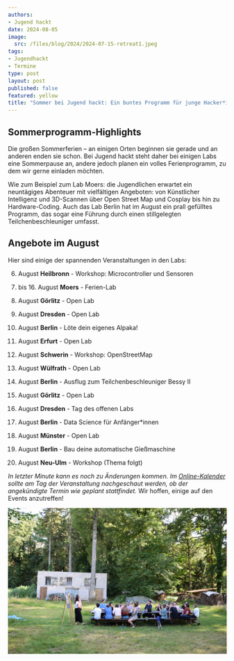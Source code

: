 ```yaml
---
authors:
- Jugend hackt
date: 2024-08-05
image: 
  src: /files/blog/2024/2024-07-15-retreat1.jpeg
tags:
- Jugendhackt
- Termine
type: post
layout: post
published: false
featured: yellow
title: "Sommer bei Jugend hackt: Ein buntes Programm für junge Hacker*innen"
---
```


## Sommerprogramm-Highlights

Die großen Sommerferien – an einigen Orten beginnen sie gerade und an anderen enden sie schon. Bei Jugend hackt steht daher bei einigen Labs eine Sommerpause an, andere jedoch planen ein volles Ferienprogramm, zu dem wir gerne einladen möchten.

Wie zum Beispiel zum Lab Moers: die Jugendlichen erwartet ein neuntägiges Abenteuer mit vielfältigen Angeboten: von Künstlicher Intelligenz und 3D-Scannen über Open Street Map und Cosplay bis hin zu Hardware-Coding. Auch das Lab Berlin hat im August ein prall gefülltes Programm, das sogar eine Führung durch einen stillgelegten Teilchenbeschleuniger umfasst.

## Angebote im August

Hier sind einige der spannenden Veranstaltungen in den Labs:

6. August **Heilbronn** - Workshop: Microcontroller und Sensoren
6. bis 16. August **Moers** - Ferien-Lab
7. August **Görlitz** - Open Lab
7. August **Dresden** - Open Lab
9. August **Berlin** - Löte dein eigenes Alpaka!

15. August **Erfurt** - Open Lab
17. August **Schwerin** - Workshop: OpenStreetMap
17. August **Wülfrath** - Open Lab

19. August **Berlin** - Ausflug zum Teilchenbeschleuniger Bessy II
21. August **Görlitz** - Open Lab
21. August **Dresden** - Tag des offenen Labs
24. August **Berlin** - Data Science für Anfänger*innen

27. August **Münster** - Open Lab
30. August **Berlin** - Bau deine automatische Gießmaschine
31. August **Neu-Ulm** - Workshop (Thema folgt)

*In letzter Minute kann es noch zu Änderungen kommen. Im [Online-Kalender](https://jugendhackt.org/kalender/) sollte am Tag der Veranstaltung nachgeschaut werden, ob der angekündigte Termin wie geplant stattfindet.* Wir hoffen, einige auf den Events anzutreffen!

 ![Session: Policy](/files/blog/2024/2024-07-15-retreat2.jpeg) 
